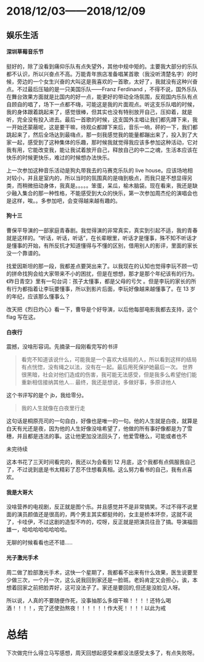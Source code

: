 # 2018/12/03——2018/12/09

## 娱乐生活

#### 深圳草莓音乐节

挺好的，除了没看到痛仰乐队有点失望外，其他中规中矩的。主要我大部分的乐队都不认识，所以兴奋点不高。万能青年旅店准备唱某首歌（我没听清楚名字）的时候，旁边的一个女生兴奋的大叫这是我喜欢的一首歌，太好了，我就没有这种兴奋点。不过最后压轴的是一只美国乐队——Franz Ferdinand ，不得不说，国外乐队在舞台效果方面就是比国内的好一点，能更好的带动全场氛围，反观国内乐队有点自顾自的唱了，场下一点都不嗨，可能这是我的片面观点。听这支乐队唱的时候，我的身体跟着跳起来了，感觉很棒，但其实也没有特别放开自己，压抑着，就是听，完全没有投入进去。最后一首歌的时候，这支国外主唱让我们都先蹲下来，我一开始还蒙蔽呢，这是要干嘛，待观众都蹲下来后，音乐一响，砰的一下，我们都跳起来了，然后全场达到最嗨点，那一刻我感觉我的能量都蹦出来了，投入到了大家一起，感受到了这种集体的乐趣，那时候我就觉得我应该多参加这种活动，它对我有用，它能改变我，能让我试着放开自己，释放自己的中二之魂，生活本应该在快乐的时候更快乐，难过的时候想办法快乐。

上一次参加这种音乐活动是狗丸带我去的马赛克乐队的 live house。应该场地相对较小，并且是室内的，所以当时的氛围真的是嗨到极点，而我只是不想显得另类，而稍微扭动身体，我真是。。。。。笨蛋，呆瓜，榆木脑袋。现在看来，我还是缺少融入集合的那一种性格，不能感受到大众的快乐，第一次参加周杰伦的演唱会也是这样，唉。。多参加吧，会变得越来越有趣的。

#### 狗十三

曹保平导演的一部家庭青春剧。我觉得演的非常真实，真实到引起不适，我的青春就是这样的。“听话，听话，听话”，在长辈眼里，听话才是懂事，殊不知不听话才是懂事的开始，有所反抗才知道懂得与不懂的区别，借用别人的影评，里面的家长没一个靠谱的。

找爱因斯坦的那一段，我都差点要哭出来了。以我现在的认知也觉得李玩不顾一切的拼命找狗会给大家带来不小的困扰，但是在想想，那才是那个年纪该有的行为。《昨日青空》里有一句台词：孩子太懂事，都是父母的亏欠 。但是李玩的家长的所有行为都指着让李玩要懂事，所以到影片后面，李玩好像越来越懂事了。在 13 岁的年纪，应该那么懂事么？

改天把《烈日灼心》看一下，曹导是个好导演，以后他每部电影我都去支持，这个 flag 写在这。

#### 白夜行

震撼，没啥形容词。先摘录一段刚看完写的书评

> 看完不知道该说什么，可能我是一个喜欢大结局的人，所以看到这样的结局有点恍惚，没有绳之以法，没有在一起。最后用死保护她最后一次。 世界很黑暗，社会对他们造成的伤害，我可能无法感受，但是我多么希望他们能重新相信接纳其他人... 最终，我还是想说，多做好事，多原谅他人

这个书评写的是个 jb，我给零分。

> 我的人生就像在白夜里行走

这句话是桐原亮司的一句自白，好像也是唯一的一句。他的人生就是白夜，就算是白天有光还是夜，因为他的人生好像没啥希望了，他做的所有事好像都是为了雪穗，并且都是违法的事。这让他更加没法回头了，他爱雪穗么，可能或者也不

未完待续

这本书花了三天时间看完的，我还以为会看到 12 月底，这个我都有点佩服我自己了，不过说到底是书太精彩了忍不住想看真相。这么努力看书的自己，我有点喜欢。

#### 我是大哥大

没啥营养的电视剧，反正就是图个乐。并且感觉并不是非常搞笑。不过不得不说里面的演员颜值还是很高的，两个男主其实都挺帅的，女主是桥本环奈，这就不说了，卡哇伊，不过这剧的造型不咋的，哎呀，反正就是把演员往丑了搞。导演福田雄一，哈哈哈哈哈哈哈哈。

无聊的时候看看也还不错.....

#### 光子激光手术

周二做了脸部激光手术，这快一个星期了，我都看不出来有什么效果，医生说要至少做三次，一个月一次，这么说我回到家还是一脸斑。老妈肯定又会担心，诶，本想着回家之前把脸弄好，这可没法子了。家还是要回的,但还是没脸见人呀。

所以说，人真的不要随便作死，没事抽那么多烟干嘛！！！！还特么喝酒！！！！，完了还使劲熬夜！！！！！！作大死！！！！以此为戒

# 总结

下次做完什么得立马写感想，周天回想起感受来都没法感受太多了，有点失败呀。
